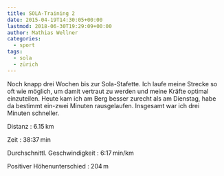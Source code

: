 ```yaml
---
title: SOLA-Training 2
date: 2015-04-19T14:30:05+00:00
lastmod: 2018-06-30T19:29:09+00:00
author: Mathias Wellner
categories:
  - sport
tags:
  - sola
  - zürich
---
```

Noch knapp drei Wochen bis zur Sola-Stafette. Ich laufe meine Strecke so oft wie möglich, um damit vertraut zu werden und meine Kräfte optimal einzuteilen. Heute kam ich am Berg besser zurecht als am Dienstag, habe da bestimmt ein-zwei Minuten rausgelaufen. Insgesamt war ich drei Minuten schneller. 

Distanz
: 6.15&thinsp;km

Zeit
: 38:37&thinsp;min

Durchschnittl. Geschwindigkeit
: 6:17&thinsp;min/km

Positiver Höhenunterschied
: 204&thinsp;m

